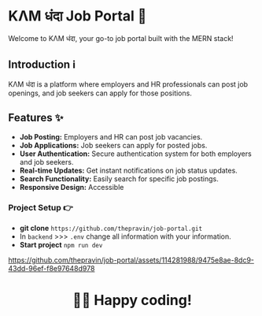 
# KΛM धंदा Job Portal 🚀

Welcome to KΛM धंदा, your go-to job portal built with the MERN stack!

## Introduction ℹ️

KΛM धंदा is a platform where employers and HR professionals can post job openings, and job seekers can apply for those positions.

## Features ✨

- **Job Posting:** Employers and HR can post job vacancies.
- **Job Applications:** Job seekers can apply for posted jobs.
- **User Authentication:** Secure authentication system for both employers and job seekers.
- **Real-time Updates:** Get instant notifications on job status updates.
- **Search Functionality:** Easily search for specific job postings.
- **Responsive Design:** Accessible

### Project Setup 👉
- **git clone** ``` https://github.com/thepravin/job-portal.git ```
- In ```backend``` >>> ``` .env ``` change all information with your information.
- **Start project** ``` npm run dev ```





https://github.com/thepravin/job-portal/assets/114281988/9475e8ae-8dc9-43dd-96ef-f8e97648d978



<div align="center">
<h1>🧑‍💻 Happy coding!</h1>
</div>
